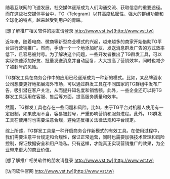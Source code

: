 随着互联网的飞速发展，社交媒体逐渐成为人们沟通交流、获取信息的重要途径。而在这些社交媒体平台中，TG（Telegram）以其高度私密性、强大的群组功能和全球化的特点，越来越受到用户的青睐。

[想了解推广相关软件的朋友请登录 http://www.vst.tw](http://www.vst.tw)

近年来，随着电商、微商等新型商业模式的兴起，越来越多的商家开始借助TG平台进行营销推广。然而，手动一个一个地添加好友、发送消息群发广告的方式效率低下，且容易被封号。为了解决这个问题，一些开发者推出了TG群发工具，可以实现快速添加好友、批量发送消息并自动回复，大大提高了营销效率，同时也减少了被封号的风险。

TG群发工具在商务合作中的应用已经逐渐成为一种新的模式。比如，某品牌酒水公司想要更好地拓展海外市场，可以通过群发工具在不同国家的TG群组中发布广告，吸引潜在客户关注，从而提升知名度和销售额。此外，一些企业还可以将TG群发工具运用在客服、售后等方面，提高服务质量和效率。

然而，TG群发工具也存在一些问题和风险。比如，由于TG平台对机器人使用有一定限制，如果使用不当，容易被封号，严重影响营销和服务进程。此外，TG群发工具在使用时也需要注意合规，避免违反相关法律法规和平台规定。

综上所述，TG群发工具是一种开启商务合作新模式的有效工具。在使用过程中，我们需要注意平台规定和合规性，保证正常运营，同时也需要加强技术管理和风险控制，保证数据安全和用户隐私。只有这样，才能真正实现营销推广的效果，为企业带来更大的商业价值。

[想了解推广相关软件的朋友请登录 http://www.vst.tw](http://www.vst.tw)


[访问软件官网 http://www.vst.tw](http://www.vst.tw)
